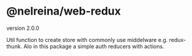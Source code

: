 # @nelreina/web-redux

version 2.0.0

Util function to create store with commonly use middelware e.g. redux-thunk.
Alo in this package a simple auth reducers with actions.
